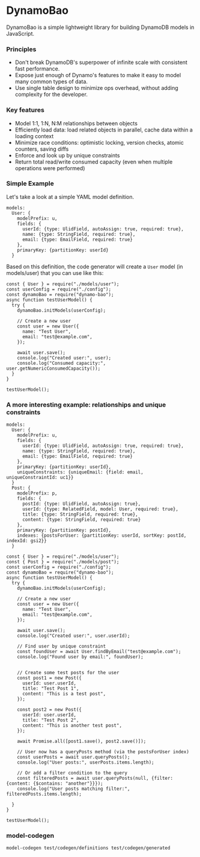 # DynamoBao

DynamoBao is a simple lightweight library for building DynamoDB models in JavaScript.

### Principles

- Don't break DynamoDB's superpower of infinite scale with consistent fast performance.
- Expose just enough of Dynamo's features to make it easy to model many common types of data.
- Use single table design to minimize ops overhead, without adding complexity for the developer.

### Key features

- Model 1:1, 1:N, N:M relationships between objects
- Efficiently load data: load related objects in parallel, cache data within a loading context
- Minimize race conditions: optimistic locking, version checks, atomic counters, saving diffs
- Enforce and look up by unique constraints
- Return total read/write consumed capacity (even when multiple operations were performed)

### Simple Example

Let's take a look at a simple YAML model definition.

```
models:
  User: {
    modelPrefix: u,
    fields: {
      userId: {type: UlidField, autoAssign: true, required: true},
      name: {type: StringField, required: true},
      email: {type: EmailField, required: true}
    },
    primaryKey: {partitionKey: userId}
  }
```

Based on this definition, the code generator will create a `User` model (in models/user) that you can use like this:

```
const { User } = require("./models/user");
const userConfig = require("./config");
const dynamoBao = require("dynamo-bao");
async function testUserModel() {
  try {
    dynamoBao.initModels(userConfig);

    // Create a new user
    const user = new User({
      name: "Test User",
      email: "test@example.com",
    });

    await user.save();
    console.log("Created user:", user);
    console.log("Consumed capacity:", user.getNumericConsumedCapacity());
  }
}

testUserModel();
```

### A more interesting example: relationships and unique constraints

```
models:
  User: {
    modelPrefix: u,
    fields: {
      userId: {type: UlidField, autoAssign: true, required: true},
      name: {type: StringField, required: true},
      email: {type: EmailField, required: true}
    },
    primaryKey: {partitionKey: userId},
    uniqueConstraints: {uniqueEmail: {field: email, uniqueConstraintId: uc1}}
  }
  Post: {
    modelPrefix: p,
    fields: {
      postId: {type: UlidField, autoAssign: true},
      userId: {type: RelatedField, model: User, required: true},
      title: {type: StringField, required: true},
      content: {type: StringField, required: true}
    },
    primaryKey: {partitionKey: postId},
    indexes: {postsForUser: {partitionKey: userId, sortKey: postId, indexId: gsi2}}
  }
```

```
const { User } = require("./models/user");
const { Post } = require("./models/post");
const userConfig = require("./config");
const dynamoBao = require("dynamo-bao");
async function testUserModel() {
  try {
    dynamoBao.initModels(userConfig);

    // Create a new user
    const user = new User({
      name: "Test User",
      email: "test@example.com",
    });

    await user.save();
    console.log("Created user:", user.userId);

    // Find user by unique constraint
    const foundUser = await User.findByEmail("test@example.com");
    console.log("Found user by email:", foundUser);


    // Create some test posts for the user
    const post1 = new Post({
      userId: user.userId,
      title: "Test Post 1",
      content: "This is a test post",
    });

    const post2 = new Post({
      userId: user.userId,
      title: "Test Post 2",
      content: "This is another test post",
    });

    await Promise.all([post1.save(), post2.save()]);

    // User now has a queryPosts method (via the postsForUser index)
    const userPosts = await user.queryPosts();
    console.log("User posts:", userPosts.items.length);

    // Or add a filter condition to the query
    const filteredPosts = await user.queryPosts(null, {filter: {content: {$contains: "another"}}});
    console.log("User posts matching filter:", filteredPosts.items.length);

  }
}

testUserModel();
```

### model-codegen

```
model-codegen test/codegen/definitions test/codegen/generated
```
